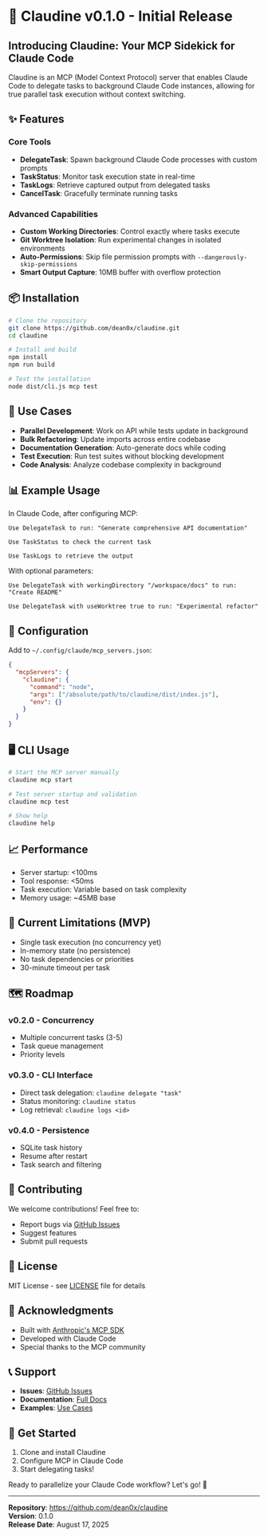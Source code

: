 # 🚀 Claudine v0.1.0 - Initial Release

## Introducing Claudine: Your MCP Sidekick for Claude Code

Claudine is an MCP (Model Context Protocol) server that enables Claude Code to delegate tasks to background Claude Code instances, allowing for true parallel task execution without context switching.

## ✨ Features

### Core Tools
- **DelegateTask**: Spawn background Claude Code processes with custom prompts
- **TaskStatus**: Monitor task execution state in real-time
- **TaskLogs**: Retrieve captured output from delegated tasks
- **CancelTask**: Gracefully terminate running tasks

### Advanced Capabilities
- **Custom Working Directories**: Control exactly where tasks execute
- **Git Worktree Isolation**: Run experimental changes in isolated environments
- **Auto-Permissions**: Skip file permission prompts with `--dangerously-skip-permissions`
- **Smart Output Capture**: 10MB buffer with overflow protection

## 📦 Installation

```bash
# Clone the repository
git clone https://github.com/dean0x/claudine.git
cd claudine

# Install and build
npm install
npm run build

# Test the installation
node dist/cli.js mcp test
```

## 🎯 Use Cases

- **Parallel Development**: Work on API while tests update in background
- **Bulk Refactoring**: Update imports across entire codebase
- **Documentation Generation**: Auto-generate docs while coding
- **Test Execution**: Run test suites without blocking development
- **Code Analysis**: Analyze codebase complexity in background

## 📊 Example Usage

In Claude Code, after configuring MCP:

```
Use DelegateTask to run: "Generate comprehensive API documentation"

Use TaskStatus to check the current task

Use TaskLogs to retrieve the output
```

With optional parameters:
```
Use DelegateTask with workingDirectory "/workspace/docs" to run: "Create README"

Use DelegateTask with useWorktree true to run: "Experimental refactor"
```

## 🔧 Configuration

Add to `~/.config/claude/mcp_servers.json`:

```json
{
  "mcpServers": {
    "claudine": {
      "command": "node",
      "args": ["/absolute/path/to/claudine/dist/index.js"],
      "env": {}
    }
  }
}
```

## 🖥️ CLI Usage

```bash
# Start the MCP server manually
claudine mcp start

# Test server startup and validation
claudine mcp test

# Show help
claudine help
```

## 📈 Performance

- Server startup: <100ms
- Tool response: <50ms
- Task execution: Variable based on task complexity
- Memory usage: ~45MB base

## 🚦 Current Limitations (MVP)

- Single task execution (no concurrency yet)
- In-memory state (no persistence)
- No task dependencies or priorities
- 30-minute timeout per task

## 🗺️ Roadmap

### v0.2.0 - Concurrency
- Multiple concurrent tasks (3-5)
- Task queue management
- Priority levels

### v0.3.0 - CLI Interface
- Direct task delegation: `claudine delegate "task"`
- Status monitoring: `claudine status`
- Log retrieval: `claudine logs <id>`

### v0.4.0 - Persistence
- SQLite task history
- Resume after restart
- Task search and filtering

## 🤝 Contributing

We welcome contributions! Feel free to:
- Report bugs via [GitHub Issues](https://github.com/dean0x/claudine/issues)
- Suggest features
- Submit pull requests

## 📝 License

MIT License - see [LICENSE](./LICENSE) file for details

## 🙏 Acknowledgments

- Built with [Anthropic's MCP SDK](https://github.com/modelcontextprotocol/sdk)
- Developed with Claude Code
- Special thanks to the MCP community

## 📞 Support

- **Issues**: [GitHub Issues](https://github.com/dean0x/claudine/issues)
- **Documentation**: [Full Docs](./docs/)
- **Examples**: [Use Cases](./examples/use-cases.md)

## 🎉 Get Started

1. Clone and install Claudine
2. Configure MCP in Claude Code
3. Start delegating tasks!

Ready to parallelize your Claude Code workflow? Let's go! 🚀

---

**Repository**: https://github.com/dean0x/claudine  
**Version**: 0.1.0  
**Release Date**: August 17, 2025